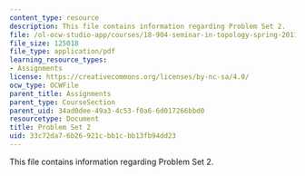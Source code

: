 ```yaml
---
content_type: resource
description: This file contains information regarding Problem Set 2.
file: /ol-ocw-studio-app/courses/18-904-seminar-in-topology-spring-2011/33c72da76b26921cbb1cbb13fb94dd23_MIT18_904S11_pset2.pdf
file_size: 125018
file_type: application/pdf
learning_resource_types:
- Assignments
license: https://creativecommons.org/licenses/by-nc-sa/4.0/
ocw_type: OCWFile
parent_title: Assignments
parent_type: CourseSection
parent_uid: 34ad0dee-49a3-4c53-f0a6-6d017266bbd0
resourcetype: Document
title: Problem Set 2
uid: 33c72da7-6b26-921c-bb1c-bb13fb94dd23
---
```

This file contains information regarding Problem Set 2.